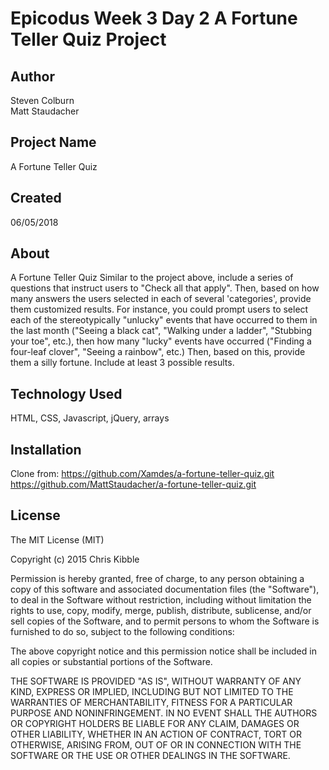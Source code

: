 # Epicodus Week 3 Day 2 A Fortune Teller Quiz Project

## Author

Steven Colburn  
Matt Staudacher

## Project Name

A Fortune Teller Quiz

## Created

06/05/2018

## About

A Fortune Teller Quiz
Similar to the project above, include a series of questions that instruct users to "Check all that apply".
Then, based on how many answers the users selected in each of several 'categories', provide them customized results.
For instance, you could prompt users to select each of the stereotypically "unlucky" events that have occurred to them in the last month ("Seeing a black cat", "Walking under a ladder", "Stubbing your toe", etc.), then how many "lucky" events have occurred ("Finding a four-leaf clover", "Seeing a rainbow", etc.) Then, based on this, provide them a silly fortune.
Include at least 3 possible results.

## Technology Used

HTML, CSS, Javascript, jQuery, arrays

## Installation
Clone from:
https://github.com/Xamdes/a-fortune-teller-quiz.git
https://github.com/MattStaudacher/a-fortune-teller-quiz.git

## License

The MIT License (MIT)

Copyright (c) 2015 Chris Kibble

Permission is hereby granted, free of charge, to any person obtaining a copy of this software and associated documentation files (the "Software"), to deal in the Software without restriction, including without limitation the rights to use, copy, modify, merge, publish, distribute, sublicense, and/or sell copies of the Software, and to permit persons to whom the Software is furnished to do so, subject to the following conditions:

The above copyright notice and this permission notice shall be included in all copies or substantial portions of the Software.

THE SOFTWARE IS PROVIDED "AS IS", WITHOUT WARRANTY OF ANY KIND, EXPRESS OR IMPLIED, INCLUDING BUT NOT LIMITED TO THE WARRANTIES OF MERCHANTABILITY, FITNESS FOR A PARTICULAR PURPOSE AND NONINFRINGEMENT. IN NO EVENT SHALL THE AUTHORS OR COPYRIGHT HOLDERS BE LIABLE FOR ANY CLAIM, DAMAGES OR OTHER LIABILITY, WHETHER IN AN ACTION OF CONTRACT, TORT OR OTHERWISE, ARISING FROM, OUT OF OR IN CONNECTION WITH THE SOFTWARE OR THE USE OR OTHER DEALINGS IN THE SOFTWARE.
